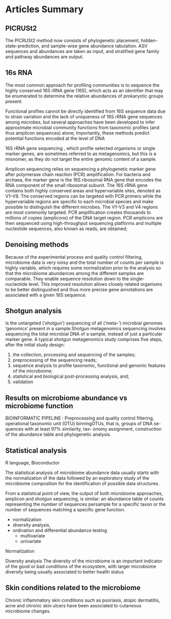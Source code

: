 
# Articles Summary

## PICRUSt2 
 The PICRUSt2 method now consists of phylogenetic placement, hidden-state-prediction, and sample-wise gene abundance tabulation. ASV sequences and abundances are taken as input, and stratified gene family and pathway abundances are output.


## 16s RNA
The most common approach for profiling communities is to sequence the highly conserved 16S rRNA
gene (16S), which acts as an identifier that may be enumerated to determine the relative
abundances of prokaryotic groups present.

Functional profiles cannot be directly identified from 16S sequence data due to strain variation and the lack of uniqueness of 16S rRNA gene
sequences among microbes, but several approaches have been developed to infer approximate
microbial community functions from taxonomic profiles (and thus amplicon sequences) alone;
Importantly, these methods predict potential functions encoded at the level of DNA

16S rRNA gene sequencing  , which profile selected organisms or single marker genes, are sometimes referred to as metagenomics, but this is a misnomer, as they do not target the entire genomic content of a sample.

Amplicon sequencing relies on sequencing a phylogenetic marker gene after polymerase chain reaction (PCR) amplification.
 For bacteria and archaea, the marker gene is the 16S ribosomal RNA gene that encodes the RNA component of the small ribosomal subunit. The 16S rRNA gene contains both highly conserved areas and hypervariable sites, denoted as V1–V9.  The conserved regions can be targeted with PCR primers while the hypervariable regions are specific to each microbial species and make possible to distinguish the different microbes. The V1–V3 and V4 regions are most commonly targeted.
PCR amplification creates thousands to millions of copies (amplicons) of the DNA target region. 
PCR amplicons are then sequenced using high-throughput sequencing platforms and multiple nucleotide
sequences, also known as reads, are obtained;

## Denoising methods 
Because of the experimental process and quality control filtering, microbiome data is very noisy and the total number of counts per sample is highly variable, which requires some normalization prior to the analysis so that the microbiome abundances among the different samples are comparable.
They enable sequence resolution down to the single-nucleotide level. This improved resolution allows closely related organisms to be better distinguished and thus more precise gene annotations are
associated with a given 16S sequence.

## Shotgun analysis
Is the untargeted (‘shotgun’) sequencing of all (‘meta-’) microbial genomes ‘genomics’ present in a sample.Shotgun metagenomics sequencing involves sequencing the total microbial DNA of a sample, instead of just a particular marker gene.
A typical shotgun metagenomics study comprises five steps, after the initial study design:

  1.  the collection, processing and sequencing of the samples; 
  1.  preprocessing of the sequencing reads; 
  1.  sequence analysis to profile taxonomic, functional and genomic features of the microbiome; 
  1.  statistical and biological post-processing analysis, and;
  1.  validation

## Results on microbiome abundance vs microbiome function
 BIOINFORMATIC PIPELINE : 
 Preprocessing and quality control filtering, operational taxonomic unit (OTU) binningOTUs, that is, groups of DNA se-quences with at least 97% similarity, tax-
onomy assignment, construction of the abundance table and phylogenetic analysis.

## Statistical analysis

R language, Bioconductor

The statistical analysis of microbiome abundance data usually starts with the normalization of the data followed by an exploratory study of the microbiome composition for the identification of possible data structures.

From a statistical point of view, the output of both microbiome approaches, amplicon and shotgun sequencing, is similar: an abundance table of counts representing the number of sequences persample for a specific taxon or the number of sequences matching a specific gene function. 

  - normalization
  - diversity analysis, 
  - ordination and differential abundance testing
      - multivariate 
      - univariate

Normalization

Diversity analysis
The diversity of the microbiome is an important indicator of the
good or bad conditions of the ecosystem, with larger microbiome diversity being usually associated to better health status

## Skin conditions related to the microbiome 
Chronic inflammatory skin conditions such as psoriasis, atopic dermatitis, acne
and chronic skin ulcers have been associated to cutaneous microbiome changes.
